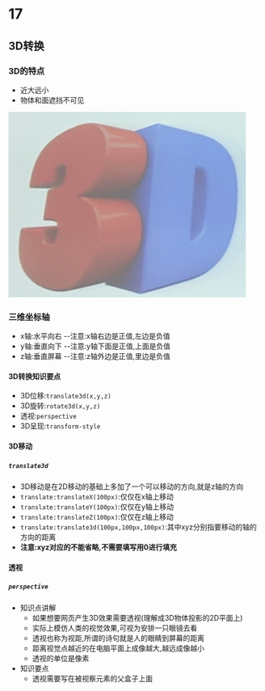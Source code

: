 # 17
## 3D转换
### 3D的特点
+ 近大远小
+ 物体和面遮挡不可见

![](../img/3d.png)

### 三维坐标轴
+ x轴:水平向右 --注意:x轴右边是正值,左边是负值
+ y轴:垂直向下 --注意:y轴下面是正值,上面是负值
+ z轴:垂直屏幕 --注意:z轴外边是正值,里边是负值

#### 3D转换知识要点
+ 3D位移:`translate3d(x,y,z)`
+ 3D旋转:`rotate3d(x,y,z)`
+ 透视:`perspective`
+ 3D呈现:`transform-style`
#### 3D移动
##### `translate3d`
+ 3D移动是在2D移动的基础上多加了一个可以移动的方向,就是z轴的方向
+ `translate:translateX(100px)`:仅仅在x轴上移动
+ `translate:translateY(100px)`:仅仅在y轴上移动
+ `translate:translateZ(100px)`:仅仅在z轴上移动
+ `translate:translate3d(100px,100px,100px)`:其中xyz分别指要移动的轴的方向的距离
+ **注意:xyz对应的不能省略,不需要填写用0进行填充**

#### 透视
##### `perspective`
+ 知识点讲解
    + 如果想要网页产生3D效果需要透视(理解成3D物体投影的2D平面上)
    + 实际上模仿人类的视觉效果,可视为安排一只眼镜去看
    + 透视也称为视距,所谓的诗句就是人的眼睛到屏幕的距离
    + 距离视觉点越近的在电脑平面上成像越大,越远成像越小
    + 透视的单位是像素
+ 知识要点
    + 透视需要写在被视察元素的父盒子上面
